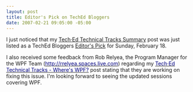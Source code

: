 ```yaml
---
layout: post
title: Editor's Pick on TechEd Bloggers
date: 2007-02-21 09:05:00 -05:00
---
```


I just noticed that my [Tech·Ed Technical Tracks Summary](http://geekswithblogs.net/sdorman/archive/2007/02/17/106567.aspx) post was just listed as a TechEd Bloggers [Editor's Pick](http://techedbloggers.net/Editors_Picks.category) for Sunday, February 18.


I also received some feedback from Rob Relyea, the Program Manager for the WPF Team ([<font color="#000080">http://rrelyea.spaces.live.com</font>](http://rrelyea.spaces.live.com)) regarding my [<font color="#000080">Tech·Ed Technical Tracks - Where's WPF?</font>](/sdorman/archive/2007/02/17/106568.aspx) post stating that they are working on fixing this issue. I'm looking forward to seeing the updated sessions covering WPF.<br>

